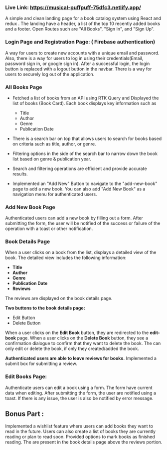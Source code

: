 ### Live Link: https://musical-puffpuff-75dfc3.netlify.app/

A simple and clean landing page for a book catalog system using React and redux . The landing have a header, a list of the top 10 recently added books and a footer. Open Routes such are "All Books", "Sign In", and "Sign Up".

### Login Page and Registration Page: ( Firebase authentication)

A way for users to create new accounts with a unique email and password. Also, there is a way for users to log in using their credentials(Email, password sign in, or google sign in). After a successful login, the login button is replaced with a logout button in the navbar. There is a way for users to securely log out of the application.

### All Books Page

- Fetched a list of books from an API using RTK Query and Displayed the list of books (Book Card). Each book displays key information such as

  - Title
  - Author
  - Genre
  - Publication Date

- There is a search bar on top that allows users to search for books based on criteria such as title, author, or genre.

- Filtering options in the side of the search bar to narrow down the book list based on genre & publication year.

- Search and filtering operations are efficient and provide accurate results.

- Implemented an "Add New" Button to navigate to the "add-new-book" page to add a new book. You can also add "Add New Book" as a navigation menu for authenticated users.

### Add New Book Page

Authenticated users can add a new book by filling out a form. After submitting the form, the user will be notified of the success or failure of the operation with a toast or other notification.

### Book Details Page

When a user clicks on a book from the list, displays a detailed view of the book. The detailed view includes the following information:

- **Title**
- **Author**
- **Genre**
- **Publication Date**
- **Reviews**

The reviews are displayed on the book details page.

**Two buttons to the book details page:**

- Edit Button
- Delete Button

When a user clicks on the **Edit Book** button, they are redirected to the **edit-book** page. When a user clicks on the **Delete Book** button, they see a confirmation dialogue to confirm that they want to delete the book. The can only edit or delete the book, if only they created/added the book.

**Authenticated users are able to leave reviews for books.** Implemented a submit box for submitting a review.

### Edit Books Page:

Authenticate users can edit a book using a form. The form have current data when editing. After submitting the form, the user are notified using a toast. If there is any issue, the user is also be notified by error message.

## Bonus Part :

Implemented a wishlist feature where users can add books they want to read in the future. Users can also create a list of books they are currently reading or plan to read soon. Provided options to mark books as finished reading. The are present in the book details page above the reviews portion.
